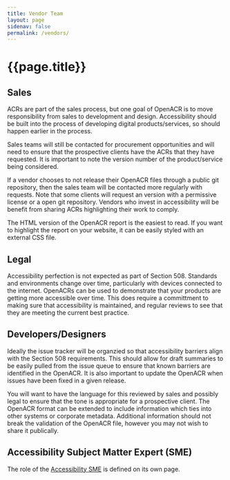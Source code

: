 ```yaml
---
title: Vendor Team
layout: page
sidenav: false
permalink: /vendors/
---
```


# **{{page.title}}**

## Sales

ACRs are part of the sales process, but one goal of OpenACR is to move responsibility from sales to development and design. Accessibility should be built into the process of developing digital products/services, so should happen earlier in the process.

Sales teams will still be contacted for procurement opportunities and will need to ensure that the prospective clients have the ACRs that they have requested. It is important to note the version number of the product/service being considered.

If a vendor chooses to not release their OpenACR files through a public git repository, then the sales team will be contacted more regularly with requests. Note that some clients will request an version with a permissive license or a open git repository. Vendors who invest in accessibility will be benefit from sharing ACRs highlighting their work to comply.

The HTML version of the OpenACR report is the easiest to read. If you want to highlight the report on your website, it can be easily styled with an external CSS file.

## Legal

Accessibility perfection is not expected as part of Section 508\. Standards and environments change over time, particularly with devices connected to the internet. OpenACRs can be used to demonstrate that your products are getting more accessible over time. This does require a committment to making sure that accessibility is maintained, and regular reviews to see that they are meeting the current best practice.

## Developers/Designers

Ideally the issue tracker will be organzied so that accessibility barriers align with the Section 508 requirements. This should allow for draft summaries to be easily pulled from the issue queue to ensure that known barriers are identified in the OpenACR. It is also important to update the OpenACR when issues have been fixed in a given release.

You will want to have the language for this reviewed by sales and possibly legal to ensure that the tone is appropriate for a prospective client. The OpenACR format can be extended to include information which ties into other systems or corporate metadata. Additional information should not break the validation of the OpenACR file, however you may not wish to share it publically.

## Accessibility Subject Matter Expert (SME)

The role of the [Accessibility SME](/accessibility-expert) is defined on its own page.
